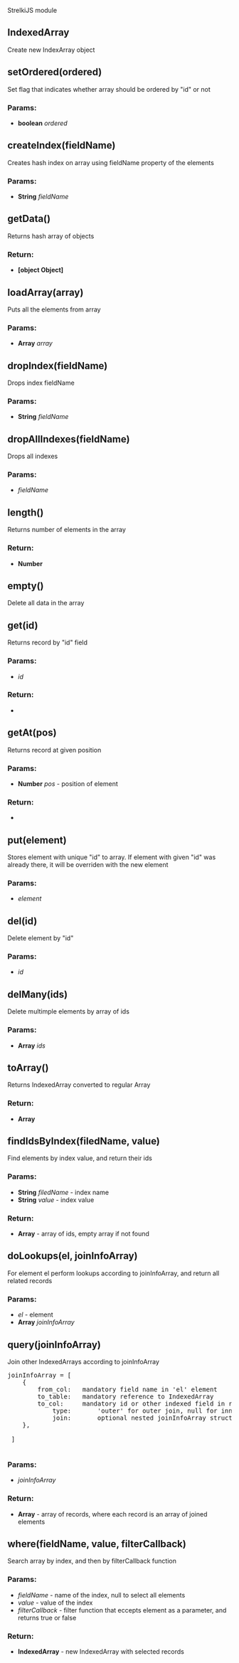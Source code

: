 

<!-- Start strelki.js -->

StrelkiJS module

## IndexedArray

Create new IndexArray object

## setOrdered(ordered)

Set flag that indicates whether array should be ordered by "id" or not

### Params:

* **boolean** *ordered* 

## createIndex(fieldName)

Creates hash index on array using fieldName property of the elements

### Params:

* **String** *fieldName* 

## getData()

Returns hash array of objects

### Return:

* **[object Object]** 

## loadArray(array)

Puts all the elements from array

### Params:

* **Array** *array* 

## dropIndex(fieldName)

Drops index fieldName

### Params:

* **String** *fieldName* 

## dropAllIndexes(fieldName)

Drops all indexes

### Params:

* *fieldName* 

## length()

Returns number of elements in the array

### Return:

* **Number** 

## empty()

Delete all data in the array

## get(id)

Returns record by "id" field

### Params:

* *id* 

### Return:

* 

## getAt(pos)

Returns record at given position

### Params:

* **Number** *pos* - position of element

### Return:

* 

## put(element)

Stores element with unique "id" to array. If element with given "id" was already there, it will be overriden with the new element

### Params:

* *element* 

## del(id)

Delete element by "id"

### Params:

* *id* 

## delMany(ids)

Delete multimple elements by array of ids

### Params:

* **Array** *ids* 

## toArray()

Returns IndexedArray converted to regular Array

### Return:

* **Array** 

## findIdsByIndex(filedName, value)

Find elements by index value, and return their ids

### Params:

* **String** *filedName* - index name
* **String** *value* - index value

### Return:

* **Array** - array of ids, empty array if not found

## doLookups(el, joinInfoArray)

For element el perform lookups according to joinInfoArray, and return all related records

### Params:

* *el* - element
* **Array** *joinInfoArray* 

## query(joinInfoArray)

Join other IndexedArrays according to joinInfoArray
<pre>
joinInfoArray = [
 	{
 		from_col:   mandatory field name in 'el' element
 		to_table:   mandatory reference to IndexedArray
 		to_col:     mandatory id or other indexed field in referenced IndexedArray
 	        type:       'outer' for outer join, null for inner join
 	        join:       optional nested joinInfoArray structure
 	},

 ]
 </pre>

### Params:

* *joinInfoArray* 

### Return:

* **Array** - array of records, where each record is an array of joined elements

## where(fieldName, value, filterCallback)

Search array by index, and then by filterCallback function

### Params:

* *fieldName* - name of the index, null to select all elements
* *value* - value of the index
* *filterCallback* - filter function that eccepts element as a parameter, and returns true or false

### Return:

* **IndexedArray** - new IndexedArray with selected records

<!-- End strelki.js -->

